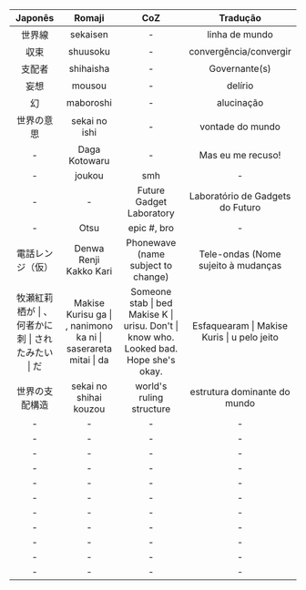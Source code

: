 |Japonês|Romaji|CoZ|Tradução|
|:---:|:---:|:---:|:---:|
| 世界線 | sekaisen | - |linha de mundo| 
| 収束 | shuusoku | - | convergência/convergir |
| 支配者 | shihaisha | - | Governante(s) |
| 妄想 | mousou | - | delírio |
| 幻 | maboroshi | - | alucinação |
| 世界の意思 | sekai no ishi | - | vontade do mundo | 
| - | Daga Kotowaru | - | Mas eu me recuso! |
| - | joukou | smh | - |
| - | - | Future Gadget Laboratory | Laboratório de Gadgets do Futuro |
| - | Otsu | epic #, bro | - |
| 電話レンジ（仮） | Denwa Renji Kakko Kari | Phonewave (name subject to change) | Tele-ondas (Nome sujeito à mudanças |
| 牧瀬紅莉栖が  \| 、 何者かに刺  \| されたみたい \| だ | Makise Kurisu ga \| , nanimono ka ni \| saserareta mitai \| da | Someone stab \| bed Makise K \| urisu. Don't \| know who. Looked bad. Hope she's okay. | Esfaquearam \| Makise Kuris \| u pelo jeito |
| 世界の支配構造 | sekai no shihai kouzou | world's ruling structure | estrutura dominante do mundo |
| - | - | - | - |
| - | - | - | - |
| - | - | - | - |
| - | - | - | - |
| - | - | - | - |
| - | - | - | - |
| - | - | - | - |
| - | - | - | - |
| - | - | - | - |
| - | - | - | - |
| - | - | - | - |


